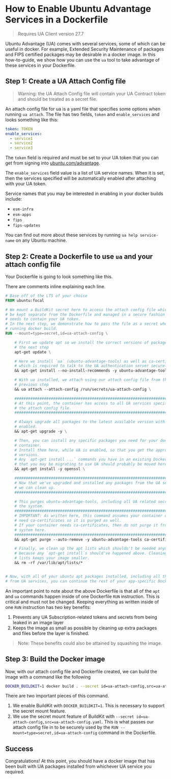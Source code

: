 # How to Enable Ubuntu Advantage Services in a Dockerfile

> Requires UA Client version 27.7

Ubuntu Advantage (UA) comes with several services, some of which can be useful in docker. For example, Extended Security Maintenance of packages and FIPS certified packages may be desirable in a docker image. In this how-to-guide, we show how you can use the `ua` tool to take advantage of these services in your Dockerfile.


## Step 1: Create a UA Attach Config file

> Warning: the UA Attach Config file will contain your UA Contract token and should be treated as a secret file.

An attach config file for ua is a yaml file that specifies some options when running `ua attach`. The file has two fields, `token` and `enable_services` and looks something like this:

```yaml
token: TOKEN
enable_services:
  - service1
  - service2
  - service3
```

The `token` field is required and must be set to your UA token that you can get from signing into [ubuntu.com/advantage](https://ubuntu.com/advantage).

The `enable_services` field value is a list of UA service names. When it is set, then the services specified will be automatically enabled after attaching with your UA token.

Service names that you may be interested in enabling in your docker builds include:
- `esm-infra`
- `esm-apps`
- `fips`
- `fips-updates`

You can find out more about these services by running `ua help service-name` on any Ubuntu machine.


## Step 2: Create a Dockerfile to use `ua` and your attach config file

Your Dockerfile is going to look something like this.

There are comments inline explaining each line.

```dockerfile
# Base off of the LTS of your choice
FROM ubuntu:focal

# We mount a BuildKit secret here to access the attach config file which should
# be kept separate from the Dockerfile and managed in a secure fashion since it
# needs to contain your UA token.
# In the next step, we demonstrate how to pass the file as a secret when
# running docker build.
RUN --mount=type=secret,id=ua-attach-config \

    # First we update apt so we install the correct versions of packages in
    # the next step
    apt-get update \

    # Here we install `ua` (ubuntu-advantage-tools) as well as ca-certificates,
    # which is required to talk to the UA authentication server securely.
    && apt-get install --no-install-recommends -y ubuntu-advantage-tools ca-certificates \

    # With ua installed, we attach using our attach config file from the
    # previous step
    && ua attach --attach-config /run/secrets/ua-attach-config \

    ###########################################################################
    # At this point, the container has access to all UA services specified in
    # the attach config file.
    ###########################################################################

    # Always upgrade all packages to the latest available version with the UA services
    # enabled.
    && apt-get upgrade -y \

    # Then, you can install any specific packages you need for your docker
    # container.
    # Install them here, while UA is enabled, so that you get the appropriate
    # versions.
    # Any `apt-get install ...` commands you have in an existing Dockerfile
    # that you may be migrating to use UA should probably be moved here.
    && apt-get install -y openssl \

    ###########################################################################
    # Now that we've upgraded and installed any packages from the UA services,
    # we can clean up.
    ###########################################################################

    # This purges ubuntu-advantage-tools, including all UA related secrets from
    # the system.
    ###########################################################################
    # IMPORTANT: As written here, this command assumes your container does not
    # need ca-certificates so it is purged as well.
    # If your container needs ca-certificates, then do not purge it from the
    # system here.
    ###########################################################################
    && apt-get purge --auto-remove -y ubuntu-advantage-tools ca-certificates \

    # Finally, we clean up the apt lists which shouldn't be needed anymore
    # because any `apt-get install`s should've happened above. Cleaning these
    # lists keeps your image smaller.
    && rm -rf /var/lib/apt/lists/*


# Now, with all of your ubuntu apt packages installed, including all those
# from UA services, you can continue the rest of your app-specific Dockerfile.
```

An important point to note about the above Dockerfile is that all of the `apt` and `ua` commands happen inside of one Dockerfile `RUN` instruction. This is critical and must not be changed. Keeping everything as written inside of one `RUN` instruction has two key benefits:

1. Prevents any UA Subscription-related tokens and secrets from being leaked in an image layer
2. Keeps the image as small as possible by cleaning up extra packages and files before the layer is finished.

> Note: These benefits could also be attained by squashing the image.

## Step 3: Build the Docker image


Now, with our attach config file and Dockerfile created, we can build the image with a command like the following

```bash
DOCKER_BUILDKIT=1 docker build . --secret id=ua-attach-config,src=ua-attach-config.yaml -t ubuntu-focal-ua
```

There are two important pieces of this command.

1. We enable BuildKit with `DOCKER_BUILDKIT=1`. This is necessary to support the secret mount feature.
2. We use the secret mount feature of BuildKit with `--secret id=ua-attach-config,src=ua-attach-config.yaml`. This is what passes our attach config file in to be securely used by the `RUN --mount=type=secret,id=ua-attach-config` command in the Dockerfile.

## Success

Congratulations! At this point, you should have a docker image that has been built with UA packages installed from whichever UA service you required.
